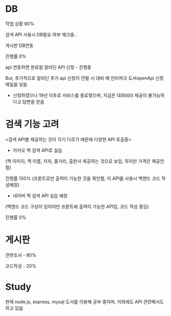 # DB 

작업 상황 60%

검색 API 사용시 DB필요 여부 체크중..

게시판 DB연동

진행률 0%

api 연동하면 완료됨
알라딘 API 신청 - 진행중

But, 추가적으로 알라딘 추가 api 신청이 안될 시 대비 해 
인터파크 도서openApi 신청메일을 넣음 
- 신청하였으나 19년 이후로 서비스를 종료했으며, 지금은 대외비라 제공이 불가능하다고 답변을 받음

# 검색 기능 고려

<검색 API별 제공하는 것이 각기 다르기 때문에 다양한 API 호출중>

- 카카오 책 검색 API로 실습 

(책 이미지, 책 이름, 저자, 줄거리, 출판사 제공하는 것으로 보임, 하지만 가격은 제공안함)

진행률 100%  (프론트로만 출력이 가능한 것을 확인함, 이 API를 사용시 백엔드 코드 작성예정)

- 네이버 책 검색 API 실습 예정
 
(백엔드 코드 구성이 있어야만 프론트에 출력이 가능한 API임, 코드 작성 중임)

진행률 0%

# 게시판

관련조사 - 80%

코드작성 - 20%

# Study

현재 node.js, express, mysql 도서를 이용해 공부 중이며, 이외에도 API 관련해서도 하고 있음

